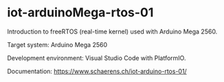 # iot-arduinoMega-rtos-01
Introduction to freeRTOS (real-time kernel) used with Arduino Mega 2560. 

Target system: Arduino Mega 2560

Development environment: Visual Studio Code with PlatformIO.

Documentation: https://www.schaerens.ch/iot-arduino-rtos-01/
